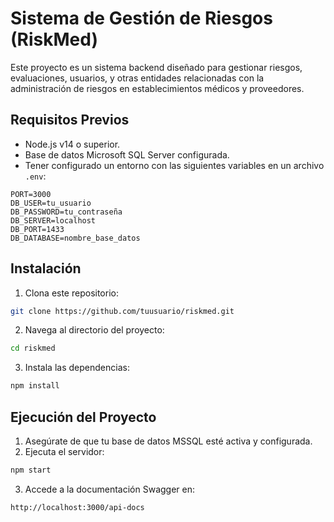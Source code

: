 # Sistema de Gestión de Riesgos (RiskMed)

Este proyecto es un sistema backend diseñado para gestionar riesgos, evaluaciones, usuarios, y otras entidades relacionadas con la administración de riesgos en establecimientos médicos y proveedores.

## Requisitos Previos
- Node.js v14 o superior.
- Base de datos Microsoft SQL Server configurada.
- Tener configurado un entorno con las siguientes variables en un archivo `.env`:

```env
PORT=3000
DB_USER=tu_usuario
DB_PASSWORD=tu_contraseña
DB_SERVER=localhost
DB_PORT=1433
DB_DATABASE=nombre_base_datos
```

## Instalación
1. Clona este repositorio:

```bash
git clone https://github.com/tuusuario/riskmed.git
```

2. Navega al directorio del proyecto:

```bash
cd riskmed
```

3. Instala las dependencias:

```bash
npm install
```

## Ejecución del Proyecto
1. Asegúrate de que tu base de datos MSSQL esté activa y configurada.
2. Ejecuta el servidor:

```bash
npm start
```

3. Accede a la documentación Swagger en:

```
http://localhost:3000/api-docs
```
